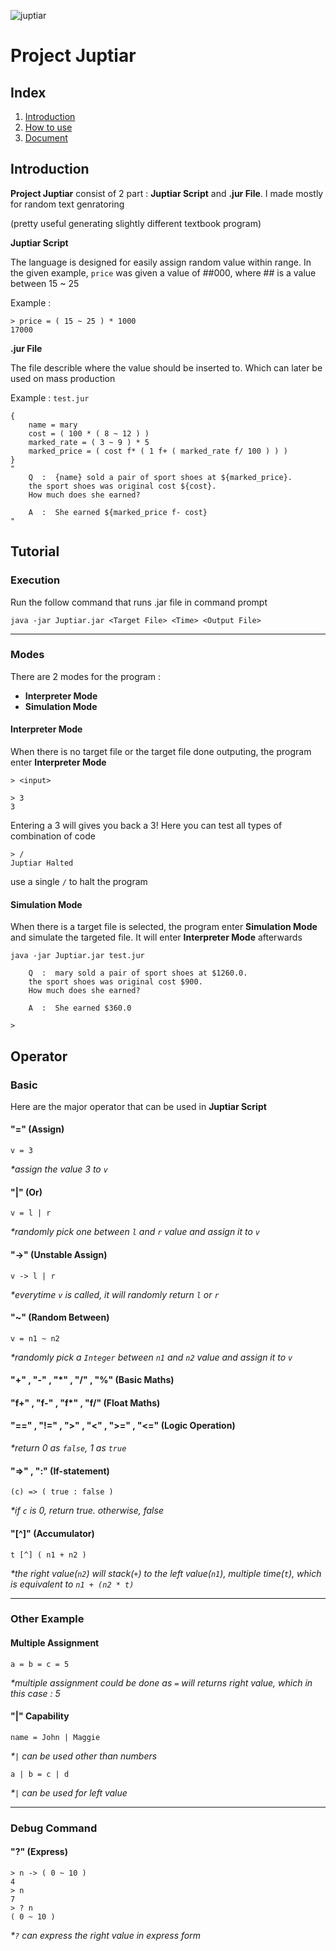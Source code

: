 ![juptiar](https://i.ibb.co/ZSyTLsK/juptiar.png)
# Project Juptiar
## Index
 1. [Introduction](#introduction)
 2. [How to use](#tutorial)
 3. [Document](#operator)
## Introduction
**Project Juptiar** consist of 2 part : **Juptiar Script**  and **.jur File**. I made mostly for random text genratoring

(pretty useful generating slightly different textbook program)

**Juptiar Script**

The language is designed for easily assign random value within range. In the given example, `price` was given a value of ##000, where ## is a value between 15 ~ 25

Example :
```
> price = ( 15 ~ 25 ) * 1000
17000
```
**.jur File**

The file describle where the value should be inserted to. Which can later be used on mass production

Example :
`test.jur`
```
{
	name = mary
	cost = ( 100 * ( 8 ~ 12 ) )
	marked_rate = ( 3 ~ 9 ) * 5
	marked_price = ( cost f* ( 1 f+ ( marked_rate f/ 100 ) ) )
}
"
	Q  :  {name} sold a pair of sport shoes at ${marked_price}.
	the sport shoes was original cost ${cost}.
	How much does she earned?

	A  :  She earned ${marked_price f- cost}
"
```

## Tutorial

### Execution
Run the follow command that runs .jar file in command prompt
```
java -jar Juptiar.jar <Target File> <Time> <Output File>
```
___
### Modes

There are 2 modes for the program :
 - **Interpreter Mode**
 - **Simulation Mode**

#### Interpreter Mode
When there is no target file or the target file done outputing, the program enter **Interpreter Mode**
```
> <input>
```
```
> 3
3
```
Entering a 3 will gives you back a 3!
Here you can test all types of combination of code
```
> /
Juptiar Halted
```
use a single `/` to halt the program

#### Simulation Mode
When there is a target file is selected, the program enter **Simulation Mode** and simulate the targeted file. It will enter **Interpreter Mode** afterwards
```
java -jar Juptiar.jar test.jur
```
```
	Q  :  mary sold a pair of sport shoes at $1260.0.
	the sport shoes was original cost $900.
	How much does she earned?

	A  :  She earned $360.0

> 
```
## Operator
### Basic
Here are the major operator that can be used in **Juptiar Script**
#### "=" (Assign)
```
v = 3
```
*\*assign the value 3 to `v`*
#### "|" (Or)
```
v = l | r
```
*\*randomly pick one between `l` and `r` value and assign it to `v`*
#### "->" (Unstable Assign)
```
v -> l | r
```
*\*everytime `v` is called, it will randomly return `l` or `r`*
#### "~" (Random Between)
```
v = n1 ~ n2
```
*\*randomly pick a `Integer` between `n1` and `n2` value and assign it to `v`*
#### "+" , "-" , "\*" , "/" , "%" (Basic Maths)
#### "f+" , "f-" , "f*" , "f/" (Float Maths)
#### "==" , "!=" , ">" , "<" , ">=" , "<=" (Logic Operation)
*\*return 0 as `false`, 1 as `true`*
#### "=>" , ":" (If-statement)
```
(c) => ( true : false )
```
*\*if `c` is 0, return true. otherwise, false*
#### "\[^\]" (Accumulator)
```
t [^] ( n1 + n2 )
```
*\*the right value(`n2`) will stack(`+`) to the left value(`n1`), multiple time(`t`), which is equivalent to `n1 + (n2 * t)`*
___
### Other Example
#### Multiple Assignment
```
a = b = c = 5
```
*\*multiple assignment could be done as `=` will returns right value, which in this case : 5*
#### "|" Capability
```
name = John | Maggie
```
*\*`|` can be used other than numbers*
```
a | b = c | d
```
*\*`|` can be used for left value*
___
### Debug Command
#### "?" (Express)
```
> n -> ( 0 ~ 10 )
4
> n
7
> ? n
( 0 ~ 10 )
```
*\*`?` can express the right value in express form*
